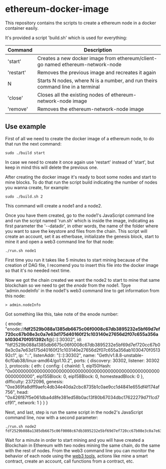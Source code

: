 
# ethereum-docker-image

This repository contains the scripts to create a ethereum node in a docker container easily.

It's provided a script 'build.sh' which is used for everything:

| Command | Description |
| ----- | ---- |
| 'start' | Creates a new docker image from ethereum/client-go named ethereum-network-node |
| 'restart' | Removes the previous image and recreates it again |
| N | Starts N nodes, where N is a number, and run theirs command line in a terminal |
| 'close' | Closes all the existing nodes of ethereum-network-node image |
| 'remove' | Removes the ethereum-network-node image |

## Use example

First of all we need to create the docker image of a ethereum node, to do that run the next command:
```
sudo ./build start
```

In case we need to create it once again use 'restart' instead of 'start', but keep in mind this will delete the previous one.

After creating the docker image it's ready to boot some nodes and start to mine blocks. To do that run the script build indicating the number of nodes you wanna create, for example:
```
sudo ./build.sh 2
```

This command will create a node1 and a node2.

Once you have them created, go to the node1's JavaScript command line and run the script named 'run.sh' which is inside the image, indicating as first parameter the '--datadir', in other words, the name of the folder where you want to save the keystore and files from the chain. This script will create an account, set it as etherbase, initializate the genesis block, start to mine it and open a web3 command line for that node:
```
./run.sh node1
```
First time you run it takes like 5 minutes to start mining because of the creation of DAG file, I recomend you to insert this file into the docker image so that it's no needed next time.

Now we got the chain created we want the node2 to start to mine that same blockchain so we need to get the *enode* from the node1. Tpye 'admin.nodeInfo' in the node1's web3 command line to get information from this node:
```
> admin.nodeInfo
```

Got something like this, take note of the enode number:

{
  enode: "enode://**fdf2529b088a1385db6675c06f0008c67db3895232e5bf69d7ef720cc67b08e3c0a7e63d175d40160f21c103140e27656d2f07c655a356ab1030470f051392c1**@[::]:30302",
  id: "fdf2529b088a1385db6675c06f0008c67db3895232e5bf69d7ef720cc67b08e3c0a7e63d175d40160f21c103140e27656d2f07c655a356ab1030470f051392c1",
  ip: "::",
  listenAddr: "[::]:30302",
  name: "Geth/v1.8.8-unstable-6cf0ab38/linux-amd64/go1.10.2",
  ports: {
    discovery: 30302,
    listener: 30302
  },
  protocols: {
    eth: {
      config: {
        chainId: 1,
        eip150Hash: "0x0000000000000000000000000000000000000000000000000000000000000000",
        eip155Block: 0,
        eip158Block: 0,
        homesteadBlock: 0
      },
      difficulty: 2372096,
      genesis: "0xe369fa8dff9aefc4db34e40da2cbc8735b1c0ae9cc1d4841e655df4f174af756",
      head: "0x426f87f5e061dba4d8fe381ed58b0ac13f80b67034dbc17622279d711cd7cf91",
      network: 1
    }
  }
}

Next, and last, step is run the same script in the node2's JavaScript command line, now with a second parameter:
```
./run.sh node2 fdf2529b088a1385db6675c06f0008c67db3895232e5bf69d7ef720cc67b08e3c0a7e63d175d40160f21c103140e27656d2f07c655a356ab1030470f051392c1
```

Wait for a minute in order to start mining and you will have created a Blockchain in Ethereum with two nodes mining the same chain, do the same with the rest of nodes. From the web3 command line you can monitor the behavior of each node using the [web3 tools](https://web3js.readthedocs.io/en/1.0/), actions like mine a smart contract, create an account, call functions from a contract, etc.